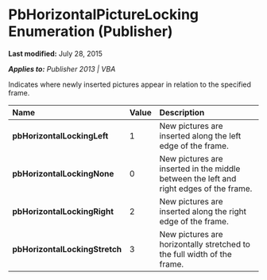 
# PbHorizontalPictureLocking Enumeration (Publisher)

 **Last modified:** July 28, 2015

 _**Applies to:** Publisher 2013 | VBA_

Indicates where newly inserted pictures appear in relation to the specified frame.



|**Name**|**Value**|**Description**|
|:-----|:-----|:-----|
| **pbHorizontalLockingLeft**|1|New pictures are inserted along the left edge of the frame.|
| **pbHorizontalLockingNone**|0|New pictures are inserted in the middle between the left and right edges of the frame.|
| **pbHorizontalLockingRight**|2|New pictures are inserted along the right edge of the frame.|
| **pbHorizontalLockingStretch**|3|New pictures are horizontally stretched to the full width of the frame.|
